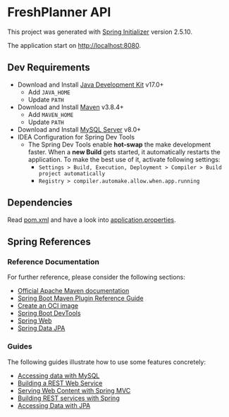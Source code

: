 # FreshPlanner API

This project was generated with [Spring Initializer](https://start.spring.io/) version 2.5.10.

The application start on [http://localhost:8080](http://localhost:8080).

## Dev Requirements

* Download and Install [Java Development Kit](https://www.oracle.com/java/technologies/downloads/#jdk17) v17.0+
    * Add `JAVA_HOME`
    * Update `PATH`
* Download and Install [Maven](https://maven.apache.org/download.cgi) v3.8.4+
    * Add `MAVEN_HOME`
    * Update `PATH`
* Download and Install [MySQL Server](https://dev.mysql.com/downloads/installer/) v8.0+
* IDEA Configuration for Spring Dev Tools
    * The Spring Dev Tools enable __hot-swap__ the make development faster. When a __new Build__ gets started, it
      automatically restarts the application. To make the best use of it, activate following settings:
        * `Settings > Build, Execution, Deployment > Compiler > Build project automatically`
        * `Registry > compiler.automake.allow.when.app.running`

## Dependencies

Read [pom.xml](pom.xml) and have a look into [application.properties](src/main/resources/application.properties).

## Spring References

### Reference Documentation

For further reference, please consider the following sections:

* [Official Apache Maven documentation](https://maven.apache.org/guides/index.html)
* [Spring Boot Maven Plugin Reference Guide](https://docs.spring.io/spring-boot/docs/2.6.4/maven-plugin/reference/html/)
* [Create an OCI image](https://docs.spring.io/spring-boot/docs/2.6.4/maven-plugin/reference/html/#build-image)
* [Spring Boot DevTools](https://docs.spring.io/spring-boot/docs/2.6.4/reference/htmlsingle/#using-boot-devtools)
* [Spring Web](https://docs.spring.io/spring-boot/docs/2.6.4/reference/htmlsingle/#boot-features-developing-web-applications)
* [Spring Data JPA](https://docs.spring.io/spring-boot/docs/2.6.4/reference/htmlsingle/#boot-features-jpa-and-spring-data)

### Guides

The following guides illustrate how to use some features concretely:

* [Accessing data with MySQL](https://spring.io/guides/gs/accessing-data-mysql/)
* [Building a REST Web Service](https://spring.io/guides/gs/rest-service/)
* [Serving Web Content with Spring MVC](https://spring.io/guides/gs/serving-web-content/)
* [Building REST services with Spring](https://spring.io/guides/tutorials/bookmarks/)
* [Accessing Data with JPA](https://spring.io/guides/gs/accessing-data-jpa/)
